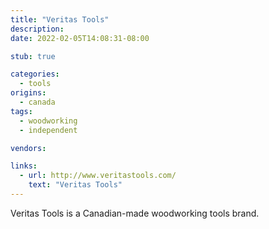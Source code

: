 ```yaml
---
title: "Veritas Tools"
description:
date: 2022-02-05T14:08:31-08:00

stub: true

categories:
  - tools
origins:
  - canada
tags:
  - woodworking
  - independent

vendors:

links:
  - url: http://www.veritastools.com/
    text: "Veritas Tools"
---
```


Veritas Tools is a Canadian-made woodworking tools brand.

